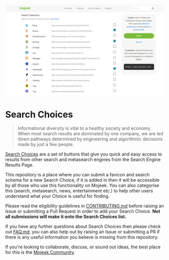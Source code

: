 <img src="./assets/choices_header.png">

# Search Choices

> Informational diversity is vital to a healthy society and economy. When most search results are dominated by one company, we are led down pathways determined by engineering and algorithmic decisions made by just a few people.

[Search Choices](https://blog.mojeek.com/2022/02/search-choices-enable-freedom-to-seek.html) are a set of buttons that give you quick and easy access to results from other search and metasearch engines from the Search Engine Results Page. 

This repository is a place where you can submit a favicon and search schema for a new Search Choice, if it is added in then it will be accessible by all those who use this functionality on Mojeek. You can also categorise this (search, metasearch, news, entertainment etc.) to help other users understand what your Choice is useful for finding. 

Please read the eligibility guidelines in [CONTRIBUTING.md](./CONTRIBUTING.md) before raising an Issue or submitting a Pull Request in order to add your Search Choice. **Not all submissions will make it onto the Search Choices list.** 

If you have any further questions about Search Choices then please check out [FAQ.md](./FAQ.md), you can also help out by raising an Issue or submitting a PR if there is any useful information you believe is missing from this repository. 

If you're looking to collaborate, discuss, or sound out ideas, the best place for this is the [Mojeek Community](https://community.mojeek.com/).
